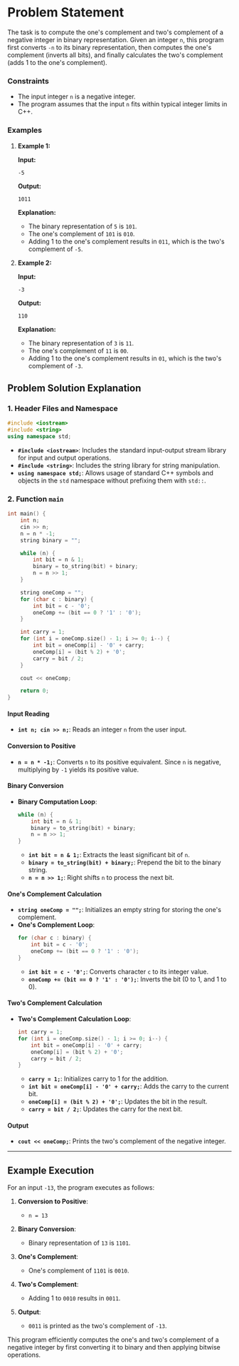 # Problem Statement

The task is to compute the one's complement and two's complement of a negative integer in binary representation. Given an integer `n`, this program first converts `-n` to its binary representation, then computes the one's complement (inverts all bits), and finally calculates the two's complement (adds 1 to the one's complement).

### Constraints

- The input integer `n` is a negative integer.
- The program assumes that the input `n` fits within typical integer limits in C++.

### Examples

1. **Example 1:**

   **Input:**

   ```
   -5
   ```

   **Output:**

   `1011`

   **Explanation:**

   - The binary representation of `5` is `101`.
   - The one's complement of `101` is `010`.
   - Adding 1 to the one's complement results in `011`, which is the two's complement of `-5`.

2. **Example 2:**

   **Input:**

   ```
   -3
   ```

   **Output:**

   `110`
   
   **Explanation:**

   - The binary representation of `3` is `11`.
   - The one's complement of `11` is `00`.
   - Adding 1 to the one's complement results in `01`, which is the two's complement of `-3`.

## Problem Solution Explanation

### 1. Header Files and Namespace

```cpp
#include <iostream>
#include <string>
using namespace std;
```

- **`#include <iostream>`**: Includes the standard input-output stream library for input and output operations.
- **`#include <string>`**: Includes the string library for string manipulation.
- **`using namespace std;`**: Allows usage of standard C++ symbols and objects in the `std` namespace without prefixing them with `std::`.

### 2. Function `main`

```cpp
int main() {
    int n;
    cin >> n;
    n = n * -1;
    string binary = "";

    while (n) {
        int bit = n & 1;
        binary = to_string(bit) + binary;
        n = n >> 1;
    }

    string oneComp = "";
    for (char c : binary) {
        int bit = c - '0';
        oneComp += (bit == 0 ? '1' : '0');
    }

    int carry = 1;
    for (int i = oneComp.size() - 1; i >= 0; i--) {
        int bit = oneComp[i] - '0' + carry;
        oneComp[i] = (bit % 2) + '0';
        carry = bit / 2;
    }

    cout << oneComp;

    return 0;
}
```

#### Input Reading

- **`int n; cin >> n;`**: Reads an integer `n` from the user input.

#### Conversion to Positive

- **`n = n * -1;`**: Converts `n` to its positive equivalent. Since `n` is negative, multiplying by `-1` yields its positive value.

#### Binary Conversion

- **Binary Computation Loop**:
  ```cpp
  while (n) {
      int bit = n & 1;
      binary = to_string(bit) + binary;
      n = n >> 1;
  }
  ```
  - **`int bit = n & 1;`**: Extracts the least significant bit of `n`.
  - **`binary = to_string(bit) + binary;`**: Prepend the bit to the binary string.
  - **`n = n >> 1;`**: Right shifts `n` to process the next bit.

#### One's Complement Calculation

- **`string oneComp = "";`**: Initializes an empty string for storing the one's complement.
- **One's Complement Loop**:
  ```cpp
  for (char c : binary) {
      int bit = c - '0';
      oneComp += (bit == 0 ? '1' : '0');
  }
  ```
  - **`int bit = c - '0';`**: Converts character `c` to its integer value.
  - **`oneComp += (bit == 0 ? '1' : '0');`**: Inverts the bit (0 to 1, and 1 to 0).

#### Two's Complement Calculation

- **Two's Complement Calculation Loop**:
  ```cpp
  int carry = 1;
  for (int i = oneComp.size() - 1; i >= 0; i--) {
      int bit = oneComp[i] - '0' + carry;
      oneComp[i] = (bit % 2) + '0';
      carry = bit / 2;
  }
  ```
  - **`carry = 1;`**: Initializes carry to 1 for the addition.
  - **`int bit = oneComp[i] - '0' + carry;`**: Adds the carry to the current bit.
  - **`oneComp[i] = (bit % 2) + '0';`**: Updates the bit in the result.
  - **`carry = bit / 2;`**: Updates the carry for the next bit.

#### Output

- **`cout << oneComp;`**: Prints the two's complement of the negative integer.

---

## Example Execution

For an input `-13`, the program executes as follows:

1. **Conversion to Positive**:
   - `n = 13`

2. **Binary Conversion**:
   - Binary representation of `13` is `1101`.

3. **One's Complement**:
   - One's complement of `1101` is `0010`.

4. **Two's Complement**:
   - Adding 1 to `0010` results in `0011`.

5. **Output**:
   - `0011` is printed as the two's complement of `-13`.

This program efficiently computes the one's and two's complement of a negative integer by first converting it to binary and then applying bitwise operations.
